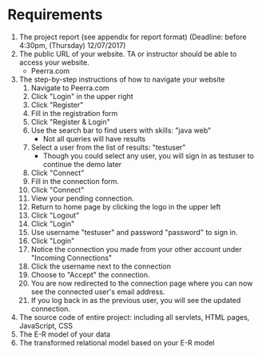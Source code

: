 # Requirements

1. The project report (see appendix for report format) (Deadline: before 4:30pm, (Thursday) 12/07/2017)
1. The public URL of your website. TA or instructor should be able to access your website.
    - Peerra.com
1. The step-by-step instructions of how to navigate your website
    1. Navigate to Peerra.com
    1. Click "Login" in the upper right
    1. Click "Register"
    1. Fill in the registration form
    1. Click "Register & Login"
    1. Use the search bar to find users with skills: "java web"
        - Not all queries will have results
    1. Select a user from the list of results: "testuser"
        - Though you could select any user, you will sign in as testuser to continue the demo later
    1. Click "Connect"
    1. Fill in the connection form.
    1. Click "Connect"
    1. View your pending connection.
    1. Return to home page by clicking the logo in the upper left
    1. Click "Logout"
    1. Click "Login"
    1. Use username "testuser" and password "password" to sign in.
    1. Click "Login"
    1. Notice the connection you made from your other account under "Incoming Connections"
    1. Click the username next to the connection
    1. Choose to "Accept" the connection.
    1. You are now redirected to the connection page where you can now see the connected user's email address.
    1. If you log back in as the previous user, you will see the updated connection.
1. The source code of entire project: including all servlets, HTML pages, JavaScript, CSS
1. The E-R model of your data
1. The transformed relational model based on your E-R model
